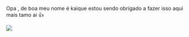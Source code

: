 Opa , de boa meu nome é kaique estou sendo obrigado a fazer isso aqui mais tamo ai 👍
     
     
  ![](https://media.tenor.com/nApSjeYlsckAAAAj/applecatrun-apple.gif)
